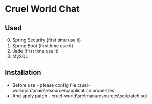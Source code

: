 Cruel World Chat
=============

Used
-------------
0. Spring Security (first time use it)
0. Spring Boot (first time use it)
0. Jade (first time use it)
0. MySQL


Installation
-------------
* Before use - please config file cruel-world\src\main\resources\application.properties
* And apply patch - cruel-world\src\main\resources\sql\patch.sql